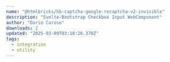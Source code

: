 ```yaml
---
name: "@htmlbricks/hb-captcha-google-recaptcha-v2-invisible"
description: "Svelte-Bootstrap Checkbox Input WebComponent"
author: "Dario Caruso"
downloads: 2
updated: "2025-03-09T03:10:26.378Z"
tags: 
  - integration
  - utility
---
```

